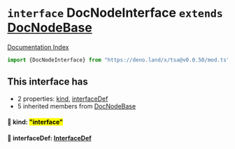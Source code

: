 # `interface` DocNodeInterface `extends` [DocNodeBase](../private.interface.DocNodeBase/README.md)

[Documentation Index](../README.md)

```ts
import {DocNodeInterface} from "https://deno.land/x/tsa@v0.0.50/mod.ts"
```

## This interface has

- 2 properties:
[kind](#-kind-interface),
[interfaceDef](#-interfacedef-interfacedef)
- 5 inherited members from [DocNodeBase](../private.interface.DocNodeBase/README.md)


#### 📄 kind: <mark>"interface"</mark>



#### 📄 interfaceDef: [InterfaceDef](../interface.InterfaceDef/README.md)



